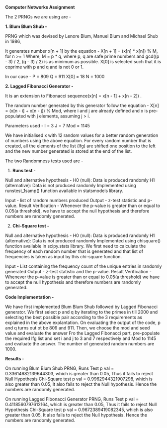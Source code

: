 **Computer Networks Assignment**

The 2 PRNGs we are using are -

**1. Blum Blum Shub -**

PRNG which was devised by Lenore Blum, Manuel Blum and Michael Shub in 1986,

It generates number x[n + 1] by the equation -
X[n + 1] = (x[n] \* x[n]) % M, for n >= 1
Where, M = p \* q, where p, q are safe prime numbers and gcd((p - 3) / 2,
(q - 3) / 2) is as minimum as possible.
X[0] is selected such that it is coprime with p and q and is not 0 or 1.

In our case -
P = 809
Q = 911
X[0] = 18
N = 1000

**2. Lagged Fibonacci Generator -**

It is an extension to Fibonacci sequence(x[n] = x[n - 1] + x[n - 2]) .

The random number generated by this generator follow the equation -
X[n] = (x[n - i] + x[n - j]) % Mod, 
where i and j are already defined and x is pre-populated with j elements, assuming j > i.

Parameters used -
I = 3
J = 7
Mod = 1145

We have initialised x with 12 random values for a better random generation of numbers using the above equation.
For every random number that is created, all the elements of the list (lfg) are shifted one position to the left and the new number generated is stored at the end of the list.

The two Randomness tests used are -

1. **Runs test -**

Null and alternative hypothesis -
H0 (null): Data is produced randomly
H1 (alternative): Data is not produced randomly
Implemented using runstest\_1samp() function available in statsmodels library.

Input - list of random numbers produced
Output - z-test statistic and p-value.
Result Verification - Whenever the p-value is greater than or equal to 0.05(a threshold), we have to accept the null hypothesis and therefore numbers are randomly generated.

2. **Chi-Square test -**

Null and alternative hypothesis -
H0 (null): Data is produced randomly
H1 (alternative): Data is not produced randomly
Implemented using chisquare() function available in scipy.stats library.
We first need to calculate the frequency of each random number that is generated and that list of frequencies is taken as input by this chi-square function.

Input - List containing the frequency count of the unique entries in randomly generated
Output - z-test statistic and the p-value.
Result Verification - Whenever the p-value is greater than or equal to 0.05(a threshold) we have to accept the null hypothesis and therefore numbers are randomly generated.

**Code Implementation -**

We have first implemented Blum Blum Shub followed by Lagged Fibonacci generator. We first select p and q by iterating to the primes in till 2000 and selecting the best possible pair according to the 3 requirements as explained in the above explantation. On evaluating the output of the code, p and q turns out ot be 809 and 911. Then, we choose the mod and seed value and evaluate the answer
Fro the Lagged Fibonacci part, pre-populate the required lfg list and set i and j to 3 and 7 respectively and Mod to 1145 and evaluate the answer. The number of generated random numbers are 1000.

**Results -**

On running Blum Blum Shub PRNG,
Runs Test p val = 0.33614682139644303, which is greater than 0.05, Thus it fails to reject Null Hypothesis
Chi-Square test p val = 0.9962944321907298, which is also greater than 0.05, It also fails to reject the Null hypothesis.
Hence the numbers are randomly generated.

On running Lagged Fibonacci Generator PRNG,
Runs Test p val = 0.4118560797612164, which is greater than 0.05, Thus it fails to reject Null Hypothesis
Chi-Square test p val = 0.9672389419082345, which is also greater than 0.05, It also fails to reject the Null hypothesis.
Hence the numbers are randomly generated.
